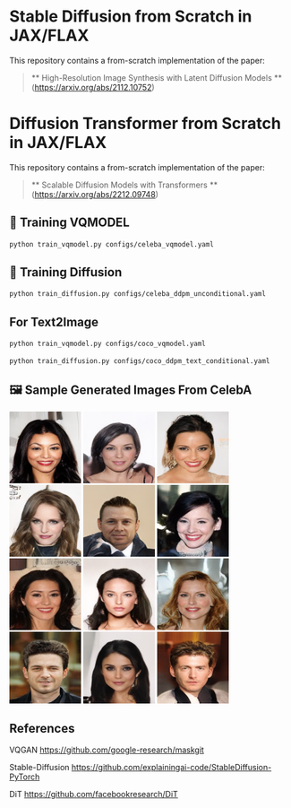 # Stable Diffusion from Scratch in JAX/FLAX

This repository contains a from-scratch implementation of the paper:

> ** High-Resolution Image Synthesis with Latent Diffusion Models **  
> (https://arxiv.org/abs/2112.10752)

# Diffusion Transformer from Scratch in JAX/FLAX

This repository contains a from-scratch implementation of the paper:

> ** Scalable Diffusion Models with Transformers **  
> (https://arxiv.org/abs/2212.09748)


## 🏁 Training VQMODEL

```bash
python train_vqmodel.py configs/celeba_vqmodel.yaml
```

## 🏁 Training Diffusion

```bash
python train_diffusion.py configs/celeba_ddpm_unconditional.yaml
```

## For Text2Image

```bash
python train_vqmodel.py configs/coco_vqmodel.yaml
```

```bash
python train_diffusion.py configs/coco_ddpm_text_conditional.yaml
```


## 🖼 Sample Generated Images From CelebA

![Generated Image](gen_images/generated_image14.png)
![Generated Image](gen_images/generated_image22.png)
![Generated Image](gen_images/generated_image23.png)
![Generated Image](gen_images/generated_image28.png)
![Generated Image](gen_images/generated_image43.png)
![Generated Image](gen_images/generated_image45.png)
![Generated Image](gen_images/generated_image46.png)
![Generated Image](gen_images/generated_image47.png)
![Generated Image](gen_images/generated_image48.png)
![Generated Image](gen_images/generated_image51.png)
![Generated Image](gen_images/generated_image55.png)
![Generated Image](gen_images/generated_image57.png)


## References
VQGAN https://github.com/google-research/maskgit

Stable-Diffusion https://github.com/explainingai-code/StableDiffusion-PyTorch

DiT https://github.com/facebookresearch/DiT
